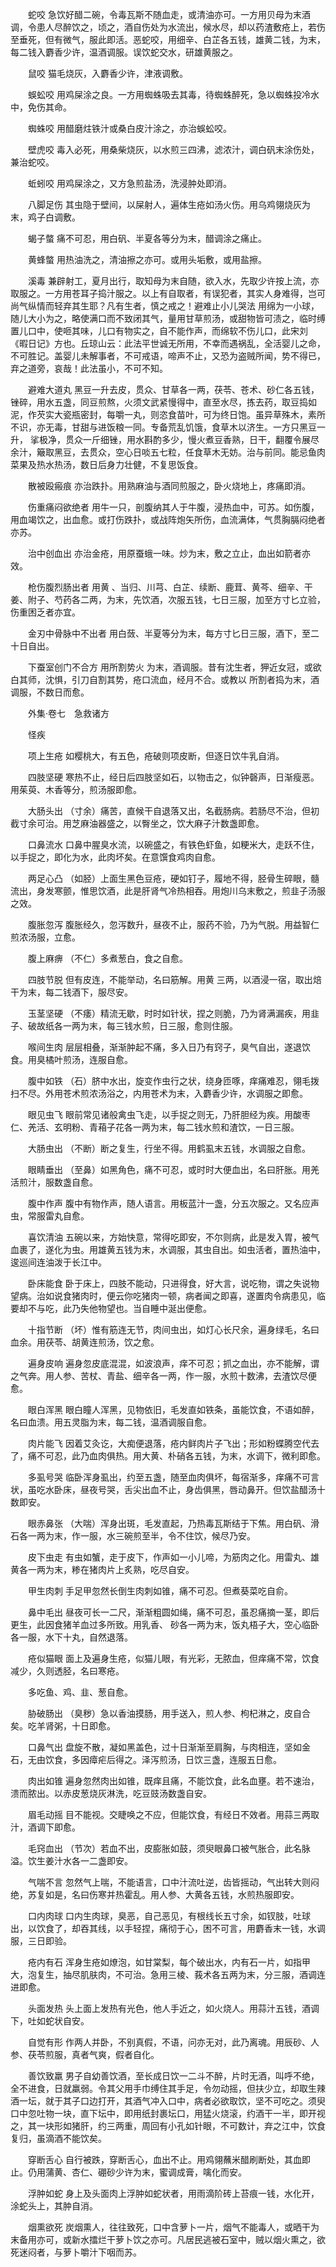 <!-- { "loadSidebar": true } -->
　　蛇咬 急饮好醋二碗，令毒瓦斯不随血走，或清油亦可。一方用贝母为末酒调，令患人尽醉饮之，顷之，酒自伤处为水流出，候水尽，却以药渣敷疮上，若伤至垂死，但有微气，服此即活。恶蛇咬，用细辛、白芷各五钱，雄黄二钱，为末，每二钱入麝香少许，温酒调服。误饮蛇交水，研雄黄服之。

　　鼠咬 猫毛烧灰，入麝香少许，津液调敷。

　　蜈蚣咬 用鸡屎涂之良。一方用蜘蛛吸去其毒，待蜘蛛醉死，急以蜘蛛投冷水中，免伤其命。

　　蜘蛛咬 用醋磨炷铁汁或桑白皮汁涂之，亦治蜈蚣咬。

　　壁虎咬 毒入必死，用桑柴烧灰，以水煎三四沸，滤浓汁，调白矾末涂伤处，兼治蛇咬。

　　蚯蚓咬 用鸡屎涂之，又方急煎盐汤，洗浸肿处即消。

　　八脚足伤 其虫隐于壁间，以屎射人，遍体生疮如汤火伤。用乌鸡翎烧灰为末，鸡子白调敷。

　　蝎子螫 痛不可忍，用白矾、半夏各等分为末，醋调涂之痛止。

　　黄蜂螫 用热油洗之，清油擦之亦可。或用头垢敷，或用盐擦。

　　溪毒 兼辟射工，夏月出行，取知母为末自随，欲入水，先取少许按上流，亦取服之。一方用苍耳子捣汁服之。以上有自取者，有误犯者，其实人身难得，岂可尚气纵情而轻弃其生耶？凡有生者，慎之戒之！避难止小儿哭法 用绵为一小球，随儿大小为之，略使满口而不致闭其气，量用甘草煎汤，或甜物皆可渍之，临时缚置儿口中，使咂其味，儿口有物实之，自不能作声，而绵软不伤儿口，此宋刘 《暇日记》方也。丘琼山云：此法平世诚无所用，不幸而遇祸乱，全活婴儿之命，不可胜记。盖婴儿未解事者，不可戒语，啼声不止，又恐为盗贼所闻，势不得已，弃之道旁，哀哉！此法虽小，不可不知。

　　避难大道丸 黑豆一升去皮，贯众、甘草各一两，茯苓、苍术、砂仁各五钱，锉碎，用水五盏，同豆煎熬，火须文武紧慢得中，直至水尽，拣去药，取豆捣如泥，作芡实大瓷瓶密封，每嚼一丸，则恣食苗叶，可为终日饱。虽异草殊木，素所不识，亦无毒，甘甜与进饭粮一同。专备荒乱饥饿，食草木以济生。一方只黑豆一升， 挲极净，贯众一斤细锉，用水斟酌多少，慢火煮豆香熟，日干，翻覆令展尽余汁，簸取黑豆，去贯众，空心日啖五七粒，任食草木无妨。治与前同。能忌鱼肉菜果及热水热汤，数日后身力壮健，不复思饭食。

　　散被殴瘢痕 亦治跌扑。用熟麻油与酒同煎服之，卧火烧地上，疼痛即消。

　　伤重痛闷欲绝者 用牛一只，剖腹纳其人于牛腹，浸热血中，可苏。如伤腹，用血竭饮之，出血愈。或打伤跌扑，或战阵炮矢所伤，血流满体，气贯胸膈闷绝者亦苏。

　　治中创血出 亦治金疮，用原蚕蛾一味。炒为末，敷之立止，血出如箭者亦效。

　　枪伤腹烈肠出者 用黄 、当归、川芎、白芷、续断、鹿茸、黄芩、细辛、干姜、附子、芍药各二两，为末，先饮酒，次服五钱，七日三服，加至方寸匕立验，伤重困乏者亦宜。

　　金刃中骨脉中不出者 用白蔹、半夏等分为末，每方寸匕日三服，酒下，至二十日自出。

　　下蚕室创门不合方 用所割势火 为末，酒调服。昔有沈生者，狎近女冠，或欲白其师，沈惧，引刀自割其势，疮口流血，经月不合。或教以 所割者捣为末，酒调服，不数日而愈。

　　外集·卷七　急救诸方

　　怪疾

　　项上生疮 如樱桃大，有五色，疮破则项皮断，但逐日饮牛乳自消。

　　四肢坚硬 寒热不止，经日后四肢坚如石，以物击之，似钟磬声，日渐瘦恶。用茱萸、木香等分，煎汤服即愈。

　　大肠头出 （寸余）痛苦，直候干自退落又出，名截肠病。若肠尽不治，但初截寸余可治。用芝麻油器盛之，以臀坐之，饮大麻子汁数盏即愈。

　　口鼻流水 口鼻中腥臭水流，以碗盛之，有铁色虾鱼，如粳米大，走跃不住，以手捉之，即化为水，此肉坏矣。在意馔食鸡肉自愈。

　　两足心凸 （如胫）上面生黑色豆疮，硬如钉子，履地不得，胫骨生碎眼，髓流出，身发寒颤，惟思饮酒，此是肝肾气冷热相吞。用炮川乌末敷之，煎韭子汤服之效。

　　腹胀忽泻 腹胀经久，忽泻数升，昼夜不止，服药不验，乃为气脱。用益智仁煎浓汤服，立愈。

　　腹上麻痹 （不仁）多煮葱白，食之自愈。

　　四肢节脱 但有皮连，不能举动，名曰筋解。用黄 三两，以酒浸一宿，取出焙干为末，每二钱酒下，服尽安。

　　玉茎坚硬 （不痿）精流无歇，时时如针状，捏之则脆，乃为肾满漏疾，用韭子、破故纸各一两为末，每三钱水煎，日三服，愈则住服。

　　喉间生肉 层层相叠，渐渐肿起不痛，多入日乃有窍子，臭气自出，遂退饮食。用臭橘叶煎汤，连服自愈。

　　腹中如铁 （石）脐中水出，旋变作虫行之状，绕身匝啄，痒痛难忍，翎毛拨扫不尽。外用苍术煎浓汤浴之，内用苍术为末，入麝香少许，水调服之即愈。

　　眼见虫飞 眼前常见诸般禽虫飞走，以手捉之则无，乃肝胆经为疾。用酸枣仁、羌活、玄明粉、青葙子花各一两为末，每二钱水煎和渣饮，一日三服。

　　大肠虫出 （不断）断之复生，行坐不得。用鹤虱末五钱，水调服之自愈。

　　眼睛垂出 （至鼻）如黑角色，痛不可忍，或时时大便血出，名曰肝胀。用羌活煎汁，服数盏自愈。

　　腹中作声 腹中有物作声，随人语言。用板蓝汁一盏，分五次服之。又名应声虫，常服雷丸自愈。

　　喜饮清油 五碗以来，方始快意，常得吃即安，不尔则病，此是发入胃，被气血裹了，遂化为虫。用雄黄五钱为末，水调服，其虫自出。如虫活者，置热油中，逡巡间连油泼于长江中。

　　卧床能食 卧于床上，四肢不能动，只进得食，好大言，说吃物，谓之失说物望病。治如说食猪肉时，便云你吃猪肉一顿，病者闻之即喜，遂置肉令病患见，临要却不与吃，此乃失他物望也。当自睡中涎出便愈。

　　十指节断 （坏）惟有筋连无节，肉间虫出，如灯心长尺余，遍身绿毛，名曰血余。用茯苓、胡黄连煎汤，饮之愈。

　　遍身皮响 遍身忽皮底混混，如波浪声，痒不可忍；抓之血出，亦不能解，谓之气奔。用人参、苦杖、青盐、细辛各一两，作一服，水煎十数沸，去渣饮尽便愈。

　　眼白浑黑 眼白瞳人浑黑，见物依旧，毛发直如铁条，虽能饮食，不语如醉，名曰血溃。用五灵脂为末，每二钱，温酒调服自愈。

　　肉片能飞 因着艾灸讫，大痴便退落，疮内鲜肉片子飞出；形如粉蝶腾空代去了，痛不可忍，此乃血肉俱热。用大黄、朴硝各五钱，为末，水调下，微利即愈。

　　多虱号哭 临卧浑身虱出，约至五盏，随至血肉俱坏，每宿渐多，痒痛不可言状，虽吃水卧床，昼夜号哭，舌尖出血不止，身齿俱黑，唇动鼻开。但饮盐醋汤十数即安。

　　眼赤鼻张 （大喘）浑身出斑，毛发直起，乃热毒瓦斯结于下焦。用白矾、滑石各一两为末，作一服，水三碗煎至半，令不住饮，候尽乃安。

　　皮下虫走 有虫如蟹，走于皮下，作声如一小儿啼，为筋肉之化。用雷丸、雄黄各一两为末，糁在猪肉片上炙熟，吃尽自安。

　　甲生肉刺 手足甲忽然长倒生肉刺如锥，痛不可忍。但煮葵菜吃自俞。

　　鼻中毛出 昼夜可长一二尺，渐渐粗圆如绳，痛不可忍，虽忍痛摘一茎，即后更生，此因食猪羊血过多所致。用乳香、 砂各一两为末，饭丸梧子大，空心临卧各一服，水下十丸，自然退落。

　　疮似猫眼 面上及遍身生疮，似猫儿眼，有光彩，无脓血，但痒痛不常，饮食减少，久则透胫，名曰寒疮。

　　多吃鱼、鸡、韭、葱自愈。

　　胁破肠出 （臭秽）急以香油摸肠，用手送入，煎人参、枸杞淋之，皮自合矣。吃羊肾粥，十日即愈。

　　口鼻气出 盘旋不散，凝如黑盖色，过十日渐渐至肩胸，与肉相连，坚如金石，无由饮食，多因瘴疟后得之。泽泻煎汤，日饮三盏，连服五日愈。

　　肉出如锥 遍身忽然肉出如锥，既痒且痛，不能饮食，此名血壅。若不速治，溃而脓出。以赤皮葱烧灰淋洗，吃豆豉汤数盏自安。

　　眉毛动摇 目不能视。交睫唤之不应，但能饮食，有经日不效者。用蒜三两取汁，酒调下即愈。

　　毛窍血出 （节次）若血不出，皮膨胀如鼓，须臾眼鼻口被气胀合，此名脉溢。饮生姜汁水各一二盏即安。

　　气喘不言 忽然气上喘，不能语言，口中汁流吐逆，齿皆摇动，气出转大则闷绝，苏复如是，名曰伤寒并热霍乱。用人参、大黄各五钱，水煎热服即安。

　　口内肉球 口内生肉球，臭恶，自己恶见，有根线长五寸余，如钗肢，吐球出，以饮食了，却吞其线，以手轻捏，痛彻于心，困不可言，用麝香末一钱，水调服，三日即验。

　　疮内有石 浑身生疮如燎泡，如甘棠梨，每个破出水，内有石一片，如指甲大，泡复生，抽尽肌肤肉，不可治。急用三棱、莪术各五两为末，分三服，酒调连进即愈。

　　头面发热 头上面上发热有光色，他人手近之，如火烧人。用蒜汁五钱，酒调下，吐如蛇状自安。

　　自觉有形 作两人并卧，不别真假，不语，问亦无对，此乃离魂。用辰砂、人参、茯苓煎服，真者气爽，假者自化。

　　善饮致羸 男子自幼善饮酒，至长成日饮一二斗不醉，片时无酒，叫呼不绝，全不进食，日就羸弱。令其父用手巾缚住其手足，令勿动摇，但扶少立，却取生辣酒一坛，就于其子口边打开，其酒气冲入口中，病者必欲取饮，坚不可吃之。须臾口中忽吐物一块，直下坛中，即用纸封裹坛口，用猛火烧滚，约酒干一半，即开视之，其一块形如猪肝，约三两重，周回有小孔如针眼，不可数计，弃之江中，饮食复归，虽滴酒不能饮矣。

　　穿断舌心 自行被跌，穿断舌心，血出不止。用鸡翎蘸米醋刷断处，其血即止。仍用蒲黄、杏仁、硼砂少许为末，蜜调成膏，噙化而安。

　　浮肿如蛇 身上及头面肉上浮肿如蛇状者，用雨滴阶砖上苔痕一钱，水化开，涂蛇头上，其肿自消。

　　烟熏欲死 炭烟熏人，往往致死，口中含萝卜一片，烟气不能毒人，或晒干为末备用亦可，或新水擂烂干萝卜饮之亦可。凡居民逃被石室中，贼以烟火熏之，欲死迷闷者，与萝卜嚼汁下咽而苏。

